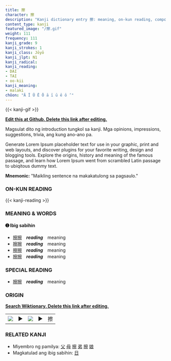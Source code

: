 ```yaml
---
title: 擦
character: 擦
description: "Kanji dictionary entry 擦: meaning, on-kun reading, compounds, origin, related kanji"
content_type: kanji
featured_image: "/擦.gif"
weight: 111
frequency: 111
kanji_grade: 9
kanji_strokes: 1
kanji_class: Jōyō
kanji_jlpt: N1
kanji_radical: 
kanji_reading: 
- DAI
- TAI
- oo-kii
kanji_meaning:
- malaki
chōon: "Ā Ī Ū Ē Ō ā ī ū ē ō ’"
---
```

[//]: # (Don't edit the line below. Kanji animated GIF code is automatically generated.)
{{< kanji-gif >}}

[//]: # (Edit below this line.)

**[Edit this at Github. Delete this link after editing.](https://github.com/tim0g/tim/tree/main/content/kanji/擦/index.md)**

Magsulat dito ng introduction tungkol sa kanji. Mga opinions, impressions, suggestions, trivia, ang kung ano-ano pa.

Generate Lorem Ipsum placeholder text for use in your graphic, print and web layouts, and discover plugins for your favorite writing, design and blogging tools. Explore the origins, history and meaning of the famous passage, and learn how Lorem Ipsum went from scrambled Latin passage to ubiqitous dummy text.
 
**Mnemonic:** "Maikling sentence na makakatulong sa pagsaulo."

### ON-KUN READING

[//]: # (Don't edit the line below. ON-KUN READING code is automatically generated.)
{{< kanji-reading >}}

### MEANING & WORDS

#### ➊ **Ibig sabihin**
  - [擦](../擦)[擦](../擦)　***reading***　meaning
  - [擦](../擦)[擦](../擦)　***reading***　meaning
  - [擦](../擦)[擦](../擦)　***reading***　meaning
  - [擦](../擦)[擦](../擦)　***reading***　meaning

### SPECIAL READING
  - [擦](../擦)[擦](../擦)　***reading***　meaning

### ORIGIN

**[Search Wiktionary. Delete this link after editing.](https://wiktionary.org/wiki/擦)**
<table class="kanji-table"><tr><td>
<img src="60px-擦-bronze.svg.png">
</td><td>▶</td><td>
<img src="60px-擦-oracle.svg.png">
</td><td>▶</td>
<td class="kanji-origin">擦</td>
</tr></table>

### RELATED KANJI
- Miyembro ng pamilya: [父](../父) [母](../母) [擦](../擦) [弟](../弟) [擦](../擦) [娘](../娘)
- Magkatulad ang ibig sabihin: [日](../日)
